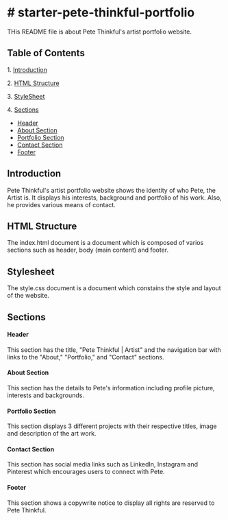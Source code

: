 <h1># starter-pete-thinkful-portfolio</h1>
<p>THis README file is about Pete Thinkful's artist portfolio website.</p>

<h2>Table of Contents</h2>

<p>1. <a href="#introduction">Introduction</a></p>
<p>2. <a href="#html-structure">HTML Structure</a></p>
<p>3. <a href="#stylesheet">StyleSheet</a></p>
<p>4. <a href="#sections">Sections</a></p>
    <ul>
        <li><a href="header">Header</a></li>
        <li><a href="about-section">About Section</a></li>
        <li><a href="portfolio-section">Portfolio Section</a></li>
        <li><a href="contact section">Contact Section</a></li>
        <li><a href="footer">Footer</a></li>
    </ul>

<h2>Introduction</h2>

 <p>Pete Thinkful's artist portfolio website shows the identity of who Pete, the Artist is. It displays his interests, background and portfolio of his work. Also, he provides various means of contact.</p>

 <h2>HTML Structure</h2>

 <p>The index.html document is a document which is composed of varios sections such as header, body (main content) and footer. </p>

 <h2>Stylesheet</h2>

 <p>The style.css document is a document which constains the style and layout of the website.</p>

 <h2>Sections</h2>
 <h4>Header</h4>

 <p>This section has the title, "Pete Thinkful | Artist" and the navigation bar with links to the "About," "Portfolio," and "Contact" sections.</p>

 <h4>About Section</h4>

 <p>This section has the details to Pete's information including profile picture, interests and backgrounds.</p>

 <h4>Portfolio Section</h4>

 <p>This section displays 3 different projects with their respective titles, image and description of the art work.</p>

 <h4>Contact Section</h4>

 <p>This section has social media links such as LinkedIn, Instagram and Pinterest which encourages users to connect with Pete.</p>

 <h4>Footer</h4>

 <p>This section shows a copywrite notice to display all rights are reserved to Pete Thinkful.</p>
